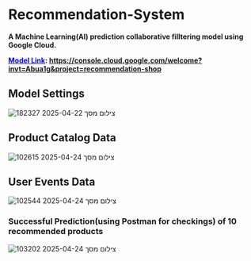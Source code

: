 # Recommendation-System

**A Machine Learning(AI) prediction collaborative filltering model using Google Cloud.**  

**<u><span style="color:blue;">Model Link</span></u>: https://console.cloud.google.com/welcome?invt=Abua1g&project=recommendation-shop**

## Model Settings
![צילום מסך 2025-04-22 182327](https://github.com/user-attachments/assets/8a69c4bc-4ad5-4642-a616-fd04bb375d5e)

## Product Catalog Data
 ![צילום מסך 2025-04-24 102615](https://github.com/user-attachments/assets/6e06ea4c-bfc4-4bea-a896-94a300bf02b4)
## User Events Data
![צילום מסך 2025-04-24 102544](https://github.com/user-attachments/assets/e721d778-747b-4685-9ec5-d799a9ee2544)
### Successful Prediction(using Postman for checkings) of 10 recommended products

![צילום מסך 2025-04-24 103202](https://github.com/user-attachments/assets/54ea48d2-31fe-4281-baa1-53c852b5e984)




